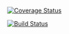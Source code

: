 [![Coverage Status](https://coveralls.io/repos/github/chamaconekt/core/badge.svg?branch=master)](https://coveralls.io/github/chamaconekt/core?branch=master)

[![Build Status](https://travis-ci.org/chamaconekt/core.svg?branch=master)](https://travis-ci.org/chamaconekt/core)